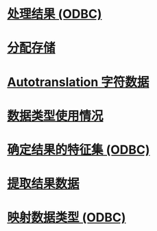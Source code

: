 # [处理结果 (ODBC)](processing-results-odbc.md)
# [分配存储](assigning-storage.md)
# [Autotranslation 字符数据](autotranslation-of-character-data.md)
# [数据类型使用情况](data-type-usage.md)
# [确定结果的特征集 (ODBC)](determining-the-characteristics-of-a-result-set-odbc.md)
# [提取结果数据](fetching-result-data.md)
# [映射数据类型 (ODBC)](mapping-data-types-odbc.md)
